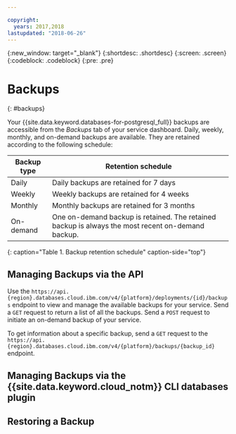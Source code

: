 ```yaml
---

copyright:
  years: 2017,2018
lastupdated: "2018-06-26"
---
```


{:new_window: target="_blank"}
{:shortdesc: .shortdesc}
{:screen: .screen}
{:codeblock: .codeblock}
{:pre: .pre}

# Backups
{: #backups}

Your {{site.data.keyword.databases-for-postgresql_full}} backups are accessible from the _Backups_ tab of your service dashboard. Daily, weekly, monthly, and on-demand backups are available. They are retained according to the following schedule:

Backup type|Retention schedule
----------|-----------
Daily|Daily backups are retained for 7 days
Weekly|Weekly backups are retained for 4 weeks
Monthly|Monthly backups are retained for 3 months
On-demand|One on-demand backup is retained. The retained backup is always the most recent on-demand backup.
{: caption="Table 1. Backup retention schedule" caption-side="top"}

## Managing Backups via the API

Use the `https://api.{region}.databases.cloud.ibm.com/v4/{platform}/deployments/{id}/backups` endpoint to view and manage the available backups for your service. Send a `GET` request to return a list of all the backups. Send a `POST` request to initiate an on-demand backup of your service.

To get information about a specific backup, send a `GET` request to the `https://api.{region}.databases.cloud.ibm.com/v4/{platform}/backups/{backup_id}` endpoint. 

## Managing Backups via the {{site.data.keyword.cloud_notm}} CLI databases plugin



## Restoring a Backup